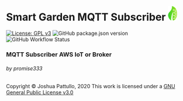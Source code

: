 # Smart Garden MQTT Subscriber <img src="./res/logo_small.png" alt="drawing" width="25"/>
[![License: GPL v3](https://img.shields.io/badge/License-GPLv3-blue.svg?style=flat-square)](https://www.gnu.org/licenses/gpl-3.0)
![GitHub package.json version](https://img.shields.io/github/package-json/v/promise333-smart-garden/Subscriber?style=flat-square)
![GitHub Workflow Status](https://img.shields.io/github/workflow/status/promise333-smart-garden/Subscriber/main?style=flat-square)

### MQTT Subscriber AWS IoT or Broker
###### by promise333

Copyright © Joshua Pattullo, 2020
This work is licensed under a <a rel="license" href="http://creativecommons.org/licenses/by-sa/4.0/">GNU General Public License v3.0</a>
